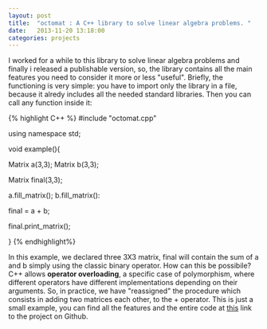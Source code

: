 ```yaml
---
layout: post
title:  "octomat : A C++ library to solve linear algebra problems. "
date:   2013-11-20 13:18:00
categories: projects
---
```


I worked for a while to this library to solve linear algebra problems and finally i released a publishable version, so, the library contains all the main features you need to consider it more or less "useful". Briefly, the functioning is very simple: you have to import only the library in a file, because it alredy includes all the needed standard libraries. Then you can call any function inside it:

{% highlight C++ %}
#include "octomat.cpp"

using namespace std;

void example(){

Matrix a(3,3);
Matrix b(3,3);

Matrix final(3,3);

a.fill_matrix();
b.fill_matrix():

final = a + b;

final.print_matrix();

}
{% endhighlight%}

In this example, we declared three 3X3 matrix, final will contain the sum of a and b simply using the classic binary operator. How can this be possibile? C++ allows <b>operator overloading</b>, a specific case of polymorphism, where different operators have different implementations depending on their arguments. So, in practice, we have "reassigned" the procedure which consists in adding two matrices each other, to the + operator. This is just a small example, you can find all the features and the entire code at <a href="https://github.com/gsalvatori/octomat">this</a> link to the project on Github.

